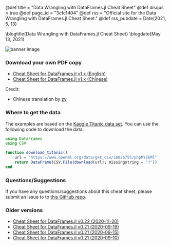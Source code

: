 @def title = "Data Wrangling with DataFrames.jl Cheat Sheet"
@def disqus = true
@def page_id = "3cfc1404"
@def rss = "Official site for the Data Wrangling with DataFrames.jl Cheat Sheet."
@def rss_pubdate = Date(2021, 5, 13)

\blogtitle{Data Wrangling with DataFrames.jl Cheat Sheet}
\blogdate{May 13, 2021}

![banner image](/assets/pages/data-wrangling-with-data-frames-jl-cheat-sheet/banner.png)

### Download your own PDF copy

- [Cheat Sheet for DataFrames.jl v1.x (English)](/assets/pages/data-wrangling-with-data-frames-jl-cheat-sheet/DataFramesCheatSheet_v1.x_rev1.pdf)
- [Cheat Sheet for DataFrames.jl v1.x (Chinese)](/assets/pages/data-wrangling-with-data-frames-jl-cheat-sheet/DataFramesCheatSheet_v1.x_rev1_zh.pdf)

Credit: 
- Chinese translation by [zy](https://github.com/zsz00)

### Where to get the data

The examples are based on the [Kaggle Titanic data set](https://www.kaggle.com/c/titanic/data).
You can use the following code to download the data:

```julia
using DataFrames
using CSV

function download_titanic()
    url = "https://www.openml.org/data/get_csv/16826755/phpMYEkMl"
    return DataFrame(CSV.File(download(url); missingstring = "?"))
end
```

### Questions/Suggestions

If you have any questions/suggestions about this cheat sheet, please submit an issue to
to [this GitHub repo](https://github.com/tk3369/www.ahsmart.com/issues).

### Older versions

- [Cheat Sheet for DataFrames.jl v0.22 (2020-11-20)](/assets/pages/data-wrangling-with-data-frames-jl-cheat-sheet/DataFramesCheatSheet_v0.22_rev1.pdf)
- [Cheat Sheet for DataFrames.jl v0.21 (2020-09-19)](/assets/pages/data-wrangling-with-data-frames-jl-cheat-sheet/DataFramesCheatSheet_v0.21_rev3.pdf)
- [Cheat Sheet for DataFrames.jl v0.21 (2020-09-15)](/assets/pages/data-wrangling-with-data-frames-jl-cheat-sheet/DataFramesCheatSheet_v0.21_rev2.pdf)
- [Cheat Sheet for DataFrames.jl v0.21 (2020-09-10)](/assets/pages/data-wrangling-with-data-frames-jl-cheat-sheet/DataFramesCheatSheet_v0.21.pdf)

